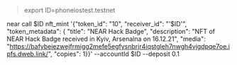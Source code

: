 > export ID=phoneiostest.testnet

near call $ID nft_mint '{"token_id": "10", "receiver_id": "'$ID'", "token_metadata": { "title": "NEAR Hack Badge", "description": "NFT of NEAR Hack Badge received in Kyiv, Arsenalna on 16.12.21", "media": "https://bafybeiezwejfrmigg2mefe5egfysnbrjr4iqstgleh7nwgh4vjgdpqe7oe.ipfs.dweb.link/", "copies": 1}}' --accountId $ID --deposit 0.1
